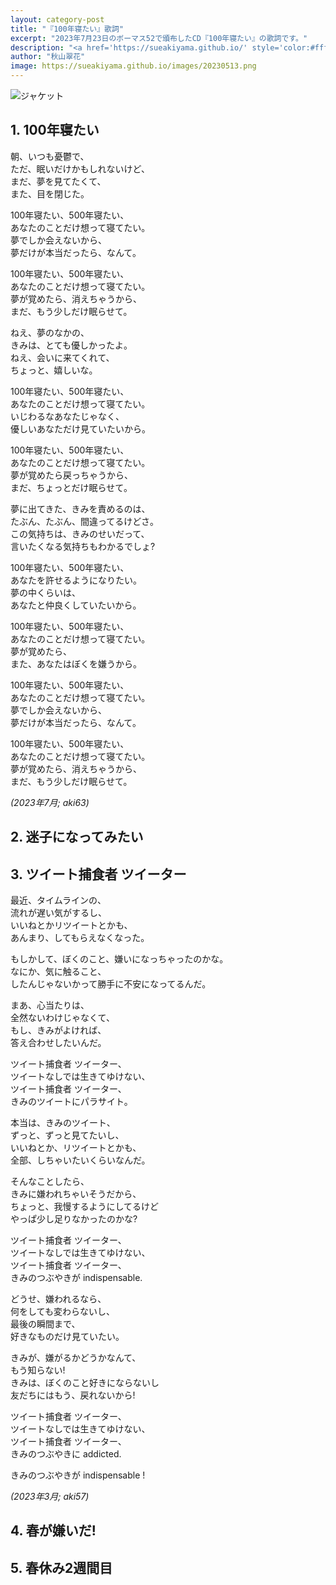 ```yaml
---
layout: category-post
title: "『100年寝たい』歌詞"
excerpt: "2023年7月23日のボーマス52で頒布したCD『100年寝たい』の歌詞です。"
description: "<a href='https://sueakiyama.github.io/' style='color:#ffffff'><u>Le Site Web de Suika Akiyama</u></a>"
author: "秋山翠花"
image: https://sueakiyama.github.io/images/20230513.png
---
```


![ジャケット](https://sueakiyama.github.io/images/20230513.png)

## 1. 100年寝たい

朝、いつも憂鬱で、  
ただ、眠いだけかもしれないけど、  
まだ、夢を見てたくて、  
また、目を閉じた。

100年寝たい、500年寝たい、  
あなたのことだけ想って寝てたい。  
夢でしか会えないから、  
夢だけが本当だったら、なんて。

100年寝たい、500年寝たい、  
あなたのことだけ想って寝てたい。  
夢が覚めたら、消えちゃうから、  
まだ、もう少しだけ眠らせて。

ねえ、夢のなかの、  
きみは、とても優しかったよ。  
ねえ、会いに来てくれて、  
ちょっと、嬉しいな。

100年寝たい、500年寝たい、  
あなたのことだけ想って寝てたい。  
いじわるなあなたじゃなく、  
優しいあなただけ見ていたいから。

100年寝たい、500年寝たい、  
あなたのことだけ想って寝てたい。  
夢が覚めたら戻っちゃうから、  
まだ、ちょっとだけ眠らせて。

夢に出てきた、きみを責めるのは、  
たぶん、たぶん、間違ってるけどさ。  
この気持ちは、きみのせいだって、  
言いたくなる気持ちもわかるでしょ?

100年寝たい、500年寝たい、  
あなたを許せるようになりたい。  
夢の中くらいは、  
あなたと仲良くしていたいから。

100年寝たい、500年寝たい、  
あなたのことだけ想って寝てたい。  
夢が覚めたら、  
また、あなたはぼくを嫌うから。

100年寝たい、500年寝たい、  
あなたのことだけ想って寝てたい。  
夢でしか会えないから、  
夢だけが本当だったら、なんて。

100年寝たい、500年寝たい、  
あなたのことだけ想って寝てたい。  
夢が覚めたら、消えちゃうから、  
まだ、もう少しだけ眠らせて。

*(2023年7月; aki63)*

## 2. 迷子になってみたい

## 3. ツイート捕食者 ツイーター

最近、タイムラインの、  
流れが遅い気がするし、  
いいねとかリツイートとかも、  
あんまり、してもらえなくなった。

もしかして、ぼくのこと、嫌いになっちゃったのかな。  
なにか、気に触ること、  
したんじゃないかって勝手に不安になってるんだ。

まあ、心当たりは、  
全然ないわけじゃなくて、  
もし、きみがよければ、  
答え合わせしたいんだ。

ツイート捕食者 ツイーター、  
ツイートなしでは生きてゆけない、  
ツイート捕食者 ツイーター、  
きみのツイートにパラサイト。

本当は、きみのツイート、  
ずっと、ずっと見てたいし、  
いいねとか、リツイートとかも、  
全部、しちゃいたいくらいなんだ。

そんなことしたら、  
きみに嫌われちゃいそうだから、  
ちょっと、我慢するようにしてるけど  
やっぱ少し足りなかったのかな?

ツイート捕食者 ツイーター、  
ツイートなしでは生きてゆけない、  
ツイート捕食者 ツイーター、  
きみのつぶやきが indispensable.

どうせ、嫌われるなら、  
何をしても変わらないし、  
最後の瞬間まで、  
好きなものだけ見ていたい。

きみが、嫌がるかどうかなんて、  
もう知らない!  
きみは、ぼくのこと好きにならないし  
友だちにはもう、戻れないから!

ツイート捕食者 ツイーター、  
ツイートなしでは生きてゆけない、  
ツイート捕食者 ツイーター、  
きみのつぶやきに addicted.

きみのつぶやきが indispensable !

*(2023年3月; aki57)*



## 4. 春が嫌いだ!

## 5. 春休み2週間目

